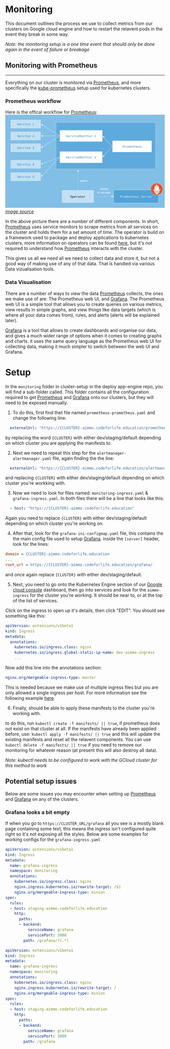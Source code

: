 # Monitoring

This document outlines the process we use to collect metrics from our clusters on Google cloud engine and how to restart the relavent pods in the event they break in some way.

*Note: the monitoring setup is a one time event that should only be done again in the event of failure or breakage*

## Monitoring with Prometheus

---

Everything on our cluster is monitored via [Prometheus](https://prometheus.io/), and more specifically the [kube-prometheus](https://github.com/coreos/prometheus-operator/tree/master/contrib/kube-prometheus) setup used for kubernetes clusters.

### Prometheus workflow

Here is the offical workflow for [Prometheus](https://prometheus.io/): ![Prometheus workflow & relationship diagram](prometheus4k8s.png) *[image source](https://itnext.io/kubernetes-monitoring-with-prometheus-in-15-minutes-8e54d1de2e13)*

In the above picture there are a number of different components. In short, [Prometheus](https://prometheus.io/) uses service monitors to scrape metrics from all services on the cluster and holds them for a set amount of time. The operator is build on a framework used to package and deploy applications to kubernetes clusters, more information on operators can be found [here](https://coreos.com/operators/), but it's not required to understand how [Prometheus](https://prometheus.io/) interacts with the cluster.

This gives us all we need all we need to collect data and store it, but not a good way of making use of any of that data. That is handled via various Data vizualisation tools.

### Data Visualisation

There are a number of ways to view the data [Prometheus](https://prometheus.io/) collects, the ones we make use of are: The Prometheus web UI, and [Grafana](https://grafana.com/). The Prometheus web UI is a simple tool that allows you to create queries on various metrics, view results in simple graphs, and view things like data targets (which is where all your data comes from), rules, and alerts (alerts will be explained later).

[Grafana](https://grafana.com/) is a tool that allows to create dashboards and organise our data, and gives a much wider range of options when it comes to creating graphs and charts. it uses the same query language as the Prometheus web UI for collecting data, making it much simpler to switch between the web UI and Grafana.

# Setup

In the `monitoring` folder in cluster-setup in the deploy app-engine repo, you will find a sub-folder called. This folder contains all the configuration required to get [Prometheus](https://prometheus.io/) and [Grafana](https://grafana.com/) onto our clusters, but they will need to be exposed manually.

1. To do this, first find thet file named `prometheus-prometheus.yaml` and change the following line:

```yaml
  externalUrl: "https://{CLUSTER}-aimmo.codeforlife.education/prometheus"
```

by replacing the word `{CLUSTER}` with either dev/staging/default depending on which cluster you are applying the manifests to.

2. Next we need to repeat this step for the `alertmanager-alertmanager.yaml` file, again finding the the line:

```yaml
  externalUrl: "https://{CLUSTER}-aimmo.codeforlife.education/alertmanager"
```

and replacing `{CLUSTER}` with either dev/staging/default depending on which cluster you're workking with.

3. Now we need to look for files named: `monitoring-ingress.yaml` & `grafana-ingress.yaml`. In both files there will be a line that looks like this:

```yaml
  - host: "https://{CLUSTER}-aimmo.codeforlife.education"
```

Again you need to replace `{CLUSTER}` with either dev/staging/default depending on which cluster you're working on.

4. After that, look for the `grafana-ini-configmap.yaml` file, this contains the the main config file used to setup [Grafana](https://grafana.com/). inside the `[server]` header, look for the lines:

```ini
domain = {CLUSTER}-aimmo.codeforlife.education
...
root_url = https://{CLUSTER}-aimmo.codeforlife.education/grafana/
```

and once again replace `{CLUSTER}` with either dev/staging/default.

5. Next, you need to go onto the Kubernetes Engine section of our [Google cloud console](https://console.cloud.google.com) dashboard, then go into services and look for the `aimmo-ingress` for the cluster you're working. It should be near to, or at the top of the list of services.

Click on the ingress to open up it's details, then click "EDIT". You should see something like this:

```yaml
apiVersion: extensions/v1beta1
kind: Ingress
metadata:
  annotations:
    kubernetes.io/ingress.class: nginx
    kubernetes.io/ingress.global-static-ip-name: dev-aimmo-ingress
    ...
```

Now add this line into the annotations section:

```yaml
nginx.org/mergeable-ingress-type: master
```

This is needed because we make use of multiple ingress files but you are only allowed a single ingress per host. For more information see the following example [here](https://github.com/nginxinc/kubernetes-ingress/tree/master/examples/mergeable-ingress-types).

6. Finally, should be able to apply these manifests to the cluster you're working with.

to do this, run `kubectl create -f manifests/ || true`, if prometheus does not exist on that cluster at all. If the manifests have already been applied before, use: `kubectl apply -f manifests/ || true` and this will update the existing manifests and reset all the relavent components. You can use `kubectl delete -f manifests/ || true` if you need to remove our monitoring for whatever reason (at present this will also destroy all data).

*Note: kubectl needs to be configured to work with the GCloud cluster for this method to work*

## Potential setup issues

Below are some issues you may encounter when setting up [Prometheus](https://prometheus.io/) and [Grafana](https://grafana.com/) on any of the clusters.

### Grafana looks a bit empty

If when you go to `https://CLUSTER_URL/grafana` all you see is a mostly blank page containing some text, this means the ingress isn't configured quite right so it's not exposing all the styles. Below are some examples for working configs for the `grafana-ingress.yaml`

```yaml
apiVersion: extensions/v1beta1
kind: Ingress
metadata:
  name: grafana-ingress
  namespace: monitoring
  annotations:
    kubernetes.io/ingress.class: nginx
    nginx.ingress.kubernetes.io/rewrite-target: /$1
    nginx.org/mergeable-ingress-type: minion
spec:
  rules:
  - host: staging-aimmo.codeforlife.education
    http:
      paths:
      - backend:
          serviceName: grafana
          servicePort: 3000
        path: /grafana/?(.*)
```

```yaml
apiVersion: extensions/v1beta1
kind: Ingress
metadata:
  name: grafana-ingress
  namespace: monitoring
  annotations:
    kubernetes.io/ingress.class: nginx
    nginx.ingress.kubernetes.io/rewrite-target: /
    nginx.org/mergeable-ingress-type: minion
spec:
  rules:
  - host: staging-aimmo.codeforlife.education
    http:
      paths:
      - backend:
          serviceName: grafana
          servicePort: 3000
        path: /grafana
```